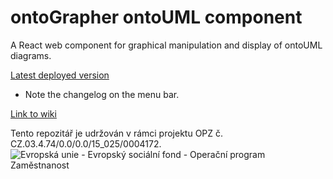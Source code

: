 # ontoGrapher ontoUML component

A React web component for graphical manipulation and display of ontoUML diagrams.

[Latest deployed version](https://ontographer.netlify.app/)
* Note the changelog on the menu bar.

[Link to wiki](https://github.com/opendata-mvcr/ontoGrapher/wiki)

Tento repozitář je udržován v rámci projektu OPZ č. CZ.03.4.74/0.0/0.0/15_025/0004172.
![Evropská unie - Evropský sociální fond - Operační program Zaměstnanost](https://data.gov.cz/images/ozp_logo_cz.jpg)